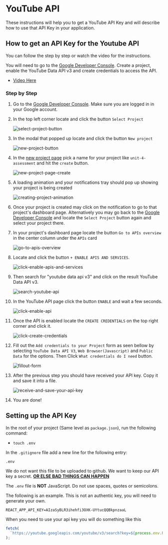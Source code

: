 # YouTube API

These instructions will help you to get a YouTube API Key and will describe how to use that API Key in your application.

## How to get an API Key for the Youtube API

You can follow the step by step or watch the video for the instructions.

You will need to go to the [Google Developer Console](https://console.developers.google.com/). Create a project, enable the YouTube Data API v3 and create credentials to access the API.

- [Video Here](http://bit.ly/36ZIMKA)

### Step by Step

1. Go to the [Google Developer Console](https://console.developers.google.com/). Make sure you are logged in in your Google account.

2. In the top left corner locate and click the button `Select Project`

   ![select-project-button](../assets/yt-api-key/yt-api-select-project.png)

3. In the modal that popped up locate and click the button `New project`

   ![new-project-button](../assets/yt-api-key/yt-api-new-project.png)

4. In the [new project page](https://console.developers.google.com/projectcreate) pick a name for your project like `unit-4-assessment` and hit the `create` button.

   ![new-project-page-create](../assets/yt-api-key/yt-api-project-page-create.png)

5. A loading animation and your notifications tray should pop up showing your project is being created

   ![creating-project-animation](../assets/yt-api-key/yt-api-creating-project.png)

6. Once your project is created may click on the notification to go to that project's dashboard page. Alternatively you may go back to the [Google Developer Console](https://console.developers.google.com/) and locate the `Select Project` button again and select your project there.

7. In your project's dashboard page locate the button `Go to APIs overview` in the center column under the `APIs` card

   ![go-to-apis-overview](../assets/yt-api-key/yt-api-go-to-api-overview-button.png)

8. Locate and click the button `+ ENABLE APIS AND SERVICES`.

   ![click-enable-apis-and-services](../assets/yt-api-key/yt-api-enable-apis-and-services.png)

9. Then search for "youtube data api v3" and click on the result YouTube Data API v3.

   ![search-youtube-api](../assets/yt-api-key/yt-api-search-youtube-api.png)

10. In the YouTube API page click the button `ENABLE` and wait a few seconds.

    ![click-enable-api](../assets/yt-api-key/yt-api-enable-api.png)

11. Once the API is enabled locate the `CREATE CREDENTIALS` on the top right corner and click it.

    ![click-create-credentials](../assets/yt-api-key/yt-api-click-create-crendetials.png)

12. Fill out the `Add credentials to your Project` form as seen bellow by selecting `YouTube Data API V3`, `Web Browser(Javascript)` and `Public Data` for the options. Then Click `What credentials do I need` button.

    ![fillout-form](../assets/yt-api-key/yt-api-add-credentials-form-fillout.png)

13. After the previous step you should have received your API key. Copy it and save it into a file.

    ![receive-and-save-your-api-key](../assets/yt-api-key/yt-api-receive-and-save-api-key.png)

14. You are done!

## Setting up the API Key

In the root of your project (Same level as `package.json`), run the following command:

- `touch .env`

In the `.gitignore` file add a new line for the following entry:

```
.env
```

We do not want this file to be uploaded to github. We want to keep our API key a secret. **[OR ELSE BAD THINGS CAN HAPPEN](https://www.theregister.com/2015/01/06/dev_blunder_shows_github_crawling_with_keyslurping_bots/)**

The `.env` file is **NOT** JavaScript. Do not use spaces, quotes or semicolons.

The following is an example. This is not an authentic key, you will need to generate your own.

```
REACT_APP_API_KEY=AIzaSyBLR3ihehfi3OXK-UYtucQQBkpnzaaL
```

When you need to use your api key you will do something like this

```js
fetch(
  `https://youtube.googleapis.com/youtube/v3/search?key=${process.env.REACT_APP_API_KEY}`
);
```